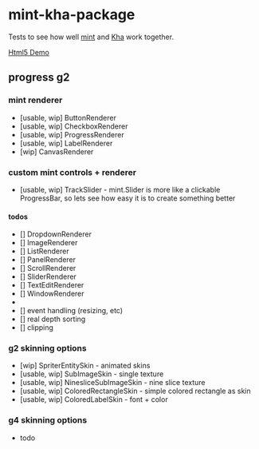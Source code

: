 # mint-kha-package
Tests to see how well [mint](https://github.com/snowkit/mint) and [Kha](https://github.com/KTXSoftware/Kha) work together.

[Html5 Demo](https://sh-dave.github.io/mint-kha-package)

## progress g2
### mint renderer
* [usable, wip] ButtonRenderer
* [usable, wip] CheckboxRenderer
* [usable, wip] ProgressRenderer
* [usable, wip] LabelRenderer
* [wip] CanvasRenderer

### custom mint controls + renderer
* [usable, wip] TrackSlider - mint.Slider is more like a clickable ProgressBar, so lets see how easy it is to create something better

#### todos
* [] DropdownRenderer
* [] ImageRenderer
* [] ListRenderer
* [] PanelRenderer
* [] ScrollRenderer
* [] SliderRenderer
* [] TextEditRenderer
* [] WindowRenderer
* 
* [] event handling (resizing, etc)
* [] real depth sorting
* [] clipping

### g2 skinning options
* [wip] SpriterEntitySkin - animated skins
* [usable, wip] SubImageSkin - single texture
* [usable, wip] NinesliceSubImageSkin - nine slice texture
* [usable, wip] ColoredRectangleSkin - simple colored rectangle as skin
* [usable, wip] ColoredLabelSkin - font + color

### g4 skinning options
* todo
